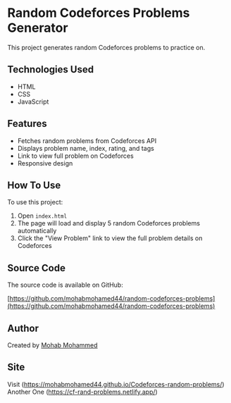 # Random Codeforces Problems Generator

This project generates random Codeforces problems to practice on.

## Technologies Used

-   HTML
-   CSS
-   JavaScript

## Features

-   Fetches random problems from Codeforces API
-   Displays problem name, index, rating, and tags
-   Link to view full problem on Codeforces
-   Responsive design

## How To Use

To use this project:

1.  Open  `index.html`
2.  The page will load and display 5 random Codeforces problems automatically
3.  Click the "View Problem" link to view the full problem details on Codeforces

## Source Code

The source code is available on GitHub:

[https://github.com/mohabmohamed44/random-codeforces-problems](https://github.com/mohabmohamed44/random-codeforces-problems)

## Author

Created by  [Mohab Mohammed](https://github.com/mohabmohamed44)

## Site 
Visit (https://mohabmohamed44.github.io/Codeforces-random-problems/)
Another One (https://cf-rand-problems.netlify.app/)
